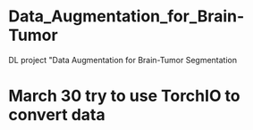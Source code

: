# Data_Augmentation_for_Brain-Tumor
DL project "Data Augmentation for Brain-Tumor Segmentation

# March 30 try to use TorchIO to convert data
